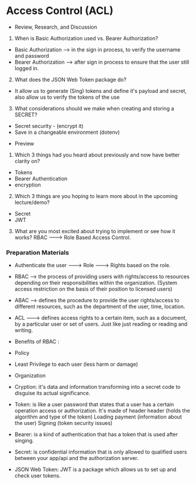 # Access Control (ACL)

* Review, Research, and Discussion
1. When is Basic Authorization used vs. Bearer Authorization?

- Basic Authorization --> in the sign in process, to verify the username and password
- Bearer Authorization --> after sign in process to ensure that the user still logged in.

2. What does the JSON Web Token package do?
- It allow us to generate (Sing) tokens and define it's payload and secret, also allow us to verify the tokens of the use

3. What considerations should we make when creating and storing a SECRET?
- Secret security - (encrypt it)
- Save in a changeable environment (dotenv)


* Preview
1. Which 3 things had you heard about previously and now have better clarity on?
- Tokens 
- Bearer Authentication
- encryption

2. Which 3 things are you hoping to learn more about in the upcoming lecture/demo?
- Secret
- JWT

3. What are you most excited about trying to implement or see how it works?
RBAC ---> Role Based Access Control.

### Preparation Materials

- Authenticate the user ---> Role ---> Rights based on the role.


- RBAC --> the process of providing users with rights/access to resources depending on their responsibilities within the organization. (System access restriction on the basis of their position to licensed users)


- ABAC --> defines the procedure to provide the user rights/access to different resources, such as the department of the user, time, location.


- ACL ---> defines access rights to a certain item, such as a document, by a particular user or set of users. Just like just reading or reading and writing.


- Benefits of RBAC :

- Policy
- Least Privilege to each user (less harm or damage)
- Organization


- Cryption: it's data and information transforming into a secret code to disguise its actual significance.
- Token: is like a user password that states that a user has a certain operation access or authorization. It's made of header header (holds the algorithm and type of the token) Loading payment (information about the user) Signing (token security issues)
- Bearer: is a kind of authentication that has a token that is used after singing.
- Secret: is confidential information that is only allowed to qualified users between your app/api and the authorization server.
- JSON Web Token: JWT is a package which allows us to set up and check user tokens.